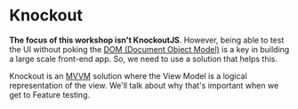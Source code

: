 # Knockout

**The focus of this workshop isn't KnockoutJS**. However, being able to test the UI
without poking the [DOM (Document Object Model)](https://developer.mozilla.org/en/docs/DOM)
is a key in building a large scale front-end app. So, we need to use a solution
that helps this.

Knockout is an [MVVM](http://en.wikipedia.org/wiki/Model_View_ViewModel) solution
where the View Model is a logical representation of the view. We'll talk about
why that's important when we get to Feature testing.
